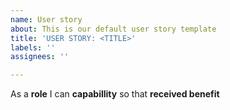```yaml
---
name: User story
about: This is our default user story template
title: 'USER STORY: <TITLE>'
labels: ''
assignees: ''

---
```


As a **role** I can **capabillity** so that **received benefit**
